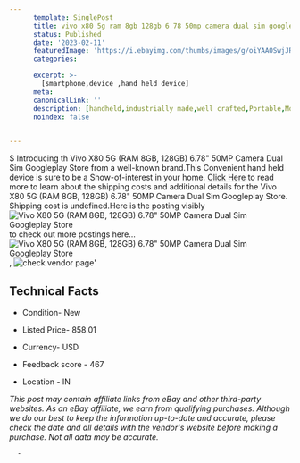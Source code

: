```yaml
---
      template: SinglePost
      title: vivo x80 5g ram 8gb 128gb 6 78 50mp camera dual sim googleplay store
      status: Published
      date: '2023-02-11'
      featuredImage: 'https://i.ebayimg.com/thumbs/images/g/oiYAAOSwjJRi~fsr/s-l225.jpg'
      categories: 

      excerpt: >-
        [smartphone,device ,hand held device]
      meta:
      canonicalLink: ''
      description: [handheld,industrially made,well crafted,Portable,Mobile,Compact,Convenient,Lightweight,Maneuverable,Man-portable,Miniature,Carriable,Hand-held,Light,Holdable,Transportable,Mobile device,Pocket-sized,On-the-go,Wireless,Cordless,Compact size,Convenient size, smartphone,device ,hand held device]
      noindex: false
      

---
```

$
      Introducing th Vivo X80 5G (RAM 8GB, 128GB) 6.78" 50MP Camera Dual Sim Googleplay Store from a well-known brand.This Convenient hand held device is sure to be a Show-of-interest in your home. [Click Here](https://www.ebay.com/itm/314112103244?hash=item49228a534c%3Ag%3AoiYAAOSwjJRi%7Efsr&mkevt=1&mkcid=1&mkrid=711-53200-19255-0&campid=%253CePNCampaignId%253E&customid=%253CreferenceId%253E&toolid=10049) to read more to learn about the shipping costs and additional details for the Vivo X80 5G (RAM 8GB, 128GB) 6.78" 50MP Camera Dual Sim Googleplay Store. Shipping cost is undefined.Here is the posting visibly ![Vivo X80 5G (RAM 8GB, 128GB) 6.78" 50MP Camera Dual Sim Googleplay Store](https://i.ebayimg.com/thumbs/images/g/oiYAAOSwjJRi~fsr/s-l225.jpg) to check out more postings here... ![Vivo X80 5G (RAM 8GB, 128GB) 6.78" 50MP Camera Dual Sim Googleplay Store](https://i.ebayimg.com/images/g/oiYAAOSwjJRi~fsr/s-l500.jpg), ![check vendor page](https://origin-galleryplus.ebayimg.com/ws/web/314112103244_2_0_1/225x225.jpg,https://origin-galleryplus.ebayimg.com/ws/web/314112103244_3_0_1/225x225.jpg,https://origin-galleryplus.ebayimg.com/ws/web/314112103244_4_0_1/225x225.jpg,https://origin-galleryplus.ebayimg.com/ws/web/314112103244_5_0_1/225x225.jpg,https://origin-galleryplus.ebayimg.com/ws/web/314112103244_6_0_1/225x225.jpg,https://origin-galleryplus.ebayimg.com/ws/web/314112103244_7_0_1/225x225.jpg,https://origin-galleryplus.ebayimg.com/ws/web/314112103244_8_0_1/225x225.jpg)'

      

 ## Technical Facts 



     
      

 - Condition- New 


      

 - Listed Price- 858.01 


      

 - Currency- USD 


      

 - Feedback score - 467 


      

 - Location - IN 


      
      

 *_This post may contain affiliate links from eBay and other third-party websites. As an eBay affiliate, we earn from qualifying purchases. Although we do our best to keep the information up-to-date and accurate, please check the date and all details with the vendor's website before making a purchase. Not all data may be accurate._*




      -
